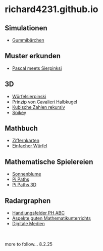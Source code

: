 # richard4231.github.io

## Simulationen
- [Gummibärchen](https://richard4231.github.io/25-02-gummybears/)

## Muster erkunden
- [Pascal meets Sierpinksi](https://richard4231.github.io/21-04-pascaltriangleoptimized/)

## 3D
- [Würfelsierpinski](https://richard4231.github.io/21-05-xplodingsierpinski/)
- [Prinzip von Cavalieri Halbkugel](https://richard4231.github.io/22-09-v02cavalieri/)
- [Kubische Zahlen rekursiv](https://richard4231.github.io/24-11-exploding-cubes/)
- [Spikey](https://richard4231.github.io/22-09-Spikey-v02/)

## Mathbuch
- [Ziffernkarten](https://richard4231.github.io/25-02-mb21pub/25-02-Ziffernkarten/)
- [Einfacher Würfel](https://richard4231.github.io/25-02-mb21pub/SimpleDice/)

## Mathematische Spielereien
- [Sonnenblume](https://richard4231.github.io/22-09-v1tournesol/)
- [Pi Paths](https://richard4231.github.io/22-09-PiPaths-v02/)
- [Pi Paths 3D](https://richard4231.github.io/22-09-PiPaths-v03-3D/)

## Radargraphen
- [Handlungsfelder PH ABC](https://richard4231.github.io/20-07-radargraphBPA/)
- [Aspekte guten Mathematikunterrichts](https://richard4231.github.io/20-12-radargraphRGMU/)
- [Digitale Medien](https://richard4231.github.io/25-02-rgdigitalmedia/)

<br/> 
<br/> 
more to follow...
8.2.25

